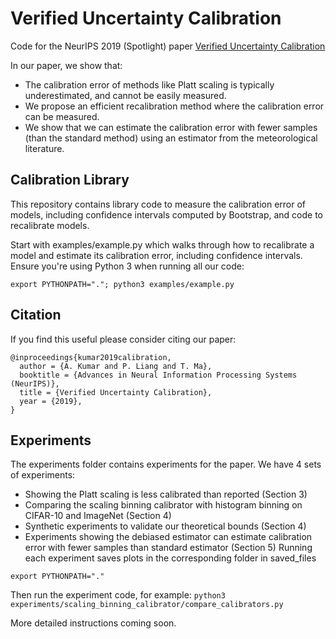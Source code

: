 
# Verified Uncertainty Calibration

Code for the NeurIPS 2019 (Spotlight) paper [Verified Uncertainty Calibration](https://arxiv.org/abs/1909.10155)

In our paper, we show that:
- The calibration error of methods like Platt scaling is typically underestimated, and cannot be easily measured.
- We propose an efficient recalibration method where the calibration error can be measured.
- We show that we can estimate the calibration error with fewer samples (than the standard method) using an estimator from the meteorological literature.


## Calibration Library

This repository contains library code to measure the calibration error of models, including confidence intervals computed by Bootstrap, and code to recalibrate models.

Start with examples/example.py which walks through how to recalibrate a model and estimate its calibration error, including confidence intervals.
Ensure you're using Python 3 when running all our code:

`export PYTHONPATH="."; python3 examples/example.py`

## Citation

If you find this useful please consider citing our paper:

    @inproceedings{kumar2019calibration,
      author = {A. Kumar and P. Liang and T. Ma},
      booktitle = {Advances in Neural Information Processing Systems (NeurIPS)},
      title = {Verified Uncertainty Calibration},
      year = {2019},
    }

## Experiments

The experiments folder contains experiments for the paper.
We have 4 sets of experiments:
- Showing the Platt scaling is less calibrated than reported (Section 3)
- Comparing the scaling binning calibrator with histogram binning on CIFAR-10 and ImageNet (Section 4)
- Synthetic experiments to validate our theoretical bounds (Section 4)
- Experiments showing the debiased estimator can estimate calibration error with fewer samples than standard estimator (Section 5)
Running each experiment saves plots in the corresponding folder in saved_files

`export PYTHONPATH="."`

Then run the experiment code, for example:
`python3 experiments/scaling_binning_calibrator/compare_calibrators.py`

More detailed instructions coming soon.

